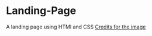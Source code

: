 # Landing-Page
A landing page using HTMl and CSS
[Credits for the image](https://unsplash.com/photos/monitor-showing-java-programming-OqtafYT5kTw)
